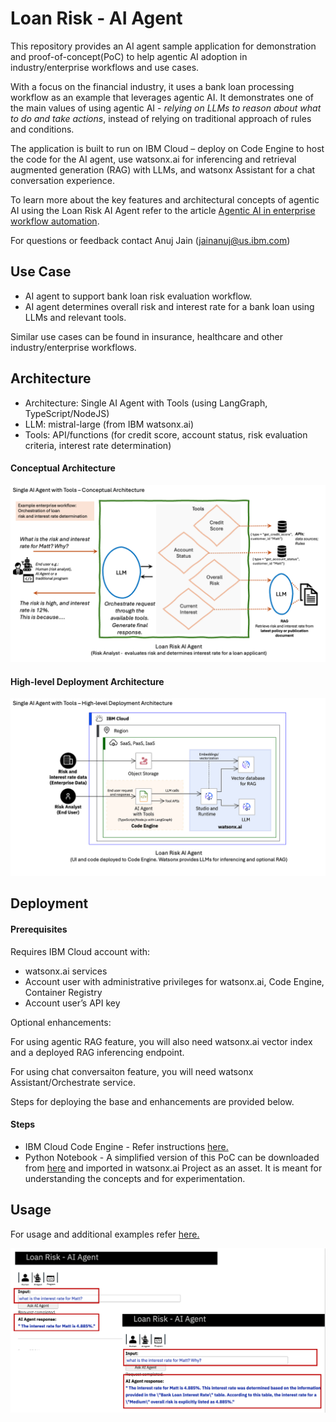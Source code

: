# Loan Risk - AI Agent

This repository provides an AI agent sample application for demonstration and proof-of-concept(PoC) to help agentic AI adoption in industry/enterprise workflows and use cases.

With a focus on the financial industry, it uses a bank loan processing workflow as an example that leverages agentic AI. It demonstrates one of the main values of using agentic AI - _relying on LLMs to reason about what to do and take actions_, instead of relying on traditional approach of rules and conditions. 

The application is built to run on IBM Cloud – deploy on Code Engine to host the code for the AI agent, use watsonx.ai for inferencing and retrieval augmented generation (RAG) with LLMs, and watsonx Assistant for a chat conversation experience.

To learn more about the key features and architectural concepts of agentic AI using the Loan Risk AI Agent refer to the article [Agentic AI in enterprise workflow automation](https://developer.ibm.com/articles/agentic-ai-workflow-automation/).

For questions or feedback contact Anuj Jain (jainanuj@us.ibm.com)

## Use Case
+ AI agent to support bank loan risk evaluation workflow.
+ AI agent determines overall risk and interest rate for a bank loan using LLMs and relevant tools.

Similar use cases can be found in insurance, healthcare and other industry/enterprise workflows.


## Architecture
+ Architecture: Single AI Agent with Tools (using LangGraph, TypeScript/NodeJS)
+ LLM: mistral-large (from IBM watsonx.ai)
+ Tools: API/functions (for credit score, account status, risk evaluation criteria, interest rate determination)

#### Conceptual Architecture
![Conceptual architecture](artifacts/architecture/LoanRisk-Single-AI-Agent-Conceptual.png)

#### High-level Deployment Architecture
![High-level deployment architecture](artifacts/architecture/LoanRisk-Single-AI-Agent-Deployment.png)


## Deployment
#### Prerequisites
Requires IBM Cloud account with:
- watsonx.ai services
- Account user with administrative privileges for watsonx.ai, Code Engine, Container Registry
- Account user’s API key

Optional enhancements:

For using agentic RAG feature, you will also need watsonx.ai vector index and a deployed RAG inferencing endpoint. 

For using chat conversaiton feature, you will need watsonx Assistant/Orchestrate service.

Steps for deploying the base and enhancements are provided below.

#### Steps
- IBM Cloud Code Engine - Refer instructions [here.](artifacts/deployment/deployment-README.md)
- Python Notebook - A simplified version of this PoC can be downloaded from [here](artifacts/python-notebook/NB-ai-agent-loan-risk-demo-v1.ipynb) and imported in watsonx.ai Project as an asset. It is meant for understanding the concepts and for experimentation.


## Usage
For usage and additional examples refer [here.](artifacts/usage-examples/usage-examples-README.md)

![Example usage screenshot](artifacts/usage-examples/UsageExample2.png)

  



